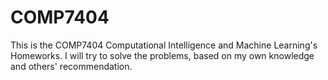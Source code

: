 # COMP7404

This is the COMP7404 Computational Intelligence and Machine Learning's Homeworks. I will try to solve the problems, based on my own knowledge and others' recommendation.
